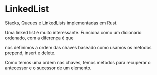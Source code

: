 # LinkedList

Stacks, Queues e LinkedLists implementadas em Rust.

Uma linked list é muito interessante. Funciona como um dicionário ordenado, com a diferença é que

nós definimos a ordem das chaves baseado como usamos os métodos prepend, insert e delete.

Como temos uma ordem nas chaves, temos métodos para recuperar o antecessor e o sucessor de um elemento.
